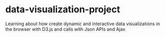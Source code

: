 # data-visualization-project
Learning about how create dynamic and interactive data visualizations in the browser with D3.js and calls with Json APIs and Ajax 
